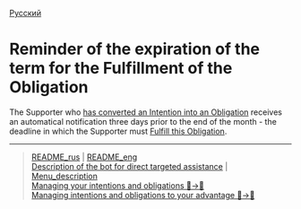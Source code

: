 [Русский](../../documents/notifications/reminder_of_obligation.md)
# Reminder of the expiration of the term for the Fulfillment of the Obligation

The Supporter who [has converted an Intention into an Obligation](../actions/creation_of_obligation.md) receives an automatical notification three days prior to the end of the month - the deadline in which the Supporter must [Fulfill this Obligation](../actions/obl_fulfilled.md).

----
> [README_rus](../../README.md)  |     [README_eng](../../README_eng.md)  
> [Description of the bot for direct targeted assistance](../../documents_eng/index.md)    |  [Menu_description](../faq/menu.md)   
> [Managing your intentions and obligations 👤->👥](../actions/show_int_obl.md)  
> [Managing intentions and obligations to your advantage 👥->👤](../actions/show_int_obl_for_me.md)

